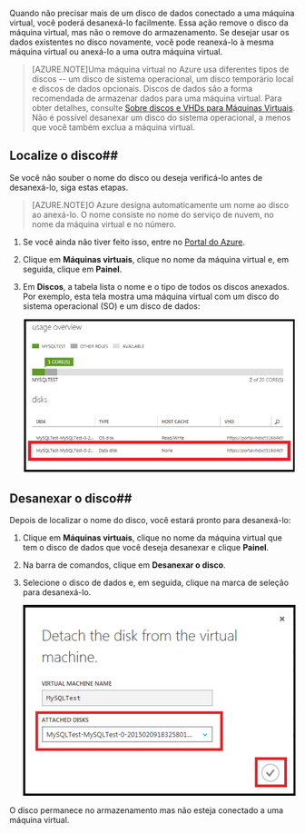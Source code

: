 
Quando não precisar mais de um disco de dados conectado a uma máquina virtual, você poderá desanexá-lo facilmente. Essa ação remove o disco da máquina virtual, mas não o remove do armazenamento. Se desejar usar os dados existentes no disco novamente, você pode reanexá-lo à mesma máquina virtual ou anexá-lo a uma outra máquina virtual.

> [AZURE.NOTE]Uma máquina virtual no Azure usa diferentes tipos de discos -- um disco de sistema operacional, um disco temporário local e discos de dados opcionais. Discos de dados são a forma recomendada de armazenar dados para uma máquina virtual. Para obter detalhes, consulte [Sobre discos e VHDs para Máquinas Virtuais](../../virtual-machines-disks-vhds.md). Não é possível desanexar um disco do sistema operacional, a menos que você também exclua a máquina virtual.

## Localize o disco##

Se você não souber o nome do disco ou deseja verificá-lo antes de desanexá-lo, siga estas etapas.

> [AZURE.NOTE]O Azure designa automaticamente um nome ao disco ao anexá-lo. O nome consiste no nome do serviço de nuvem, no nome da máquina virtual e no número.

1. Se você ainda não tiver feito isso, entre no [Portal do Azure](http://manage.windowsazure.com).

2. Clique em **Máquinas virtuais**, clique no nome da máquina virtual e, em seguida, clique em **Painel**.

3. Em **Discos**, a tabela lista o nome e o tipo de todos os discos anexados. Por exemplo, esta tela mostra uma máquina virtual com um disco do sistema operacional (SO) e um disco de dados:

	![Encontrar disco de dados](./media/howto-detach-disk-windows-linux/FindDataDisks.png)


## Desanexar o disco##

Depois de localizar o nome do disco, você estará pronto para desanexá-lo:

1. Clique em **Máquinas virtuais**, clique no nome da máquina virtual que tem o disco de dados que você deseja desanexar e clique **Painel**.
2. Na barra de comandos, clique em **Desanexar o disco**.

3. Selecione o disco de dados e, em seguida, clique na marca de seleção para desanexá-lo.

	![Desanexar detalhes do disco](./media/howto-detach-disk-windows-linux/DetachDiskDetails.png)

O disco permanece no armazenamento mas não esteja conectado a uma máquina virtual.

<!---HONumber=July15_HO4-->